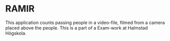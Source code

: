 # RAMIR

This application counts passing people in a video-file, filmed from a camera placed above the people. This is a part of a Exam-work at Halmstad Högskola.
